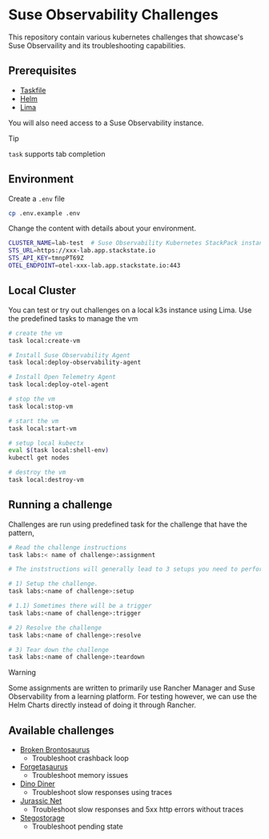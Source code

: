 # Suse Observability Challenges

This repository contain various kubernetes challenges that showcase's Suse Observaility and its troubleshooting capabilities.

## Prerequisites

- [Taskfile](https://taskfile.dev/installation/)
- [Helm](https://helm.sh/docs/intro/install/)
- [Lima](https://lima-vm.io/docs/installation/)

You will also need access to a Suse Observability instance.

> [!TIP]
> `task` supports tab completion

## Environment 

Create a `.env` file 

```bash
cp .env.example .env
```

Change the content with details about your environment.

```bash
CLUSTER_NAME=lab-test  # Suse Observability Kubernetes StackPack instance name
STS_URL=https://xxx-lab.app.stackstate.io
STS_API_KEY=tmnpPT69Z
OTEL_ENDPOINT=otel-xxx-lab.app.stackstate.io:443
```

## Local Cluster

You can test or try out challenges on a local k3s instance using Lima. 
Use the predefined tasks to manage the vm

```bash
# create the vm
task local:create-vm

# Install Suse Observability Agent
task local:deploy-observability-agent

# Install Open Telemetry Agent
task local:deploy-otel-agent

# stop the vm
task local:stop-vm

# start the vm
task local:start-vm

# setup local kubectx 
eval $(task local:shell-env)
kubectl get nodes

# destroy the vm
task local:destroy-vm

```

## Running a challenge

Challenges are run using predefined task for the challenge that have the pattern,

```bash
# Read the challenge instructions
task labs:< name of challenge>:assignment

# The inststructions will generally lead to 3 setups you need to perform in environment

# 1) Setup the challenge.
task labs:<name of challenge>:setup 

# 1.1) Sometimes there will be a trigger 
task labs:<name of challenge>:trigger

# 2) Resolve the challenge
task labs:<name of challenge>:resolve

# 3) Tear down the challenge
task labs:<name of challenge>:teardown

```

> [!WARNING]
> Some assignments are written to primarily use Rancher Manager and Suse Observability from a learning platform. For testing however, we can
> use the Helm Charts directly instead of doing it through Rancher. 

## Available challenges

- [Broken Brontosaurus](./labs/broken-brontosaurus/assignment.md)
    - Troubleshoot crashback loop
- [Forgetasaurus](./labs/forgetasaurus/assignment.md)
    - Troubleshoot memory issues
- [Dino Diner](./labs/dino-diner/assignment.md)
    - Troubleshoot slow responses using traces
- [Jurassic Net](./labs/jurassic-net/assignment.md)
    - Troubleshoot slow responses and 5xx http errors without traces
- [Stegostorage](./labs/stegostorage/assignment.md)
    - Troubleshoot pending state
    
